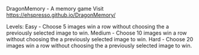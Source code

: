 DragonMemory - A memory game
Visit https://ehspresso.github.io/DragonMemory/

Levels:
Easy - Choose 5 images win a row without choosing the a previously selected image to win.
Medium - Choose 10 images win a row without choosing the a previously selected image to win.
Hard - Choose 20 images win a row without choosing the a previously selected image to win.
